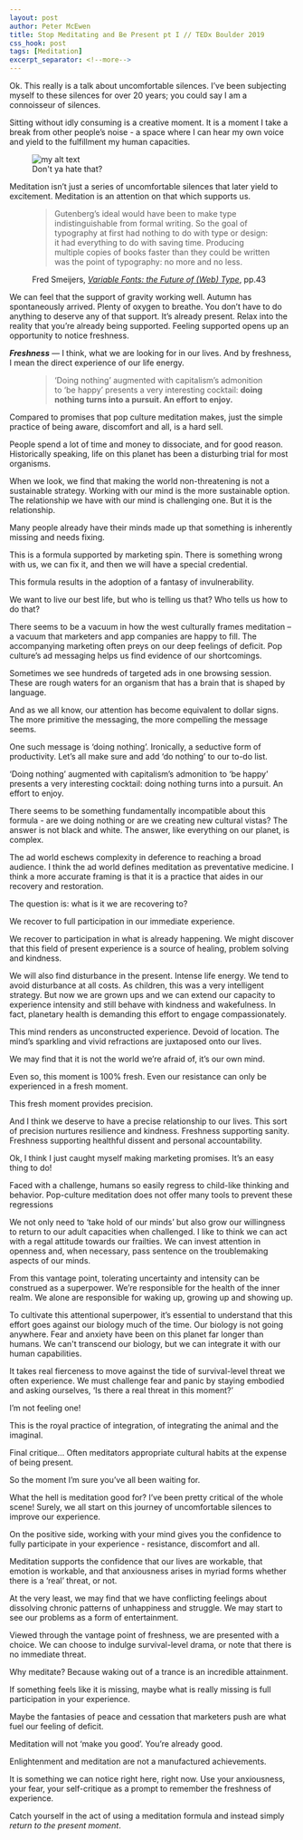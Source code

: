 ```yaml
---
layout: post
author: Peter McEwen
title: Stop Meditating and Be Present pt I // TEDx Boulder 2019
css_hook: post
tags: [Meditation]
excerpt_separator: <!--more-->
---
```


Ok. This really is a talk about uncomfortable silences. I’ve been subjecting myself to these silences for over 20 years; you could say I am a connoisseur of silences.<!--more-->

Sitting without idly consuming is a creative moment. It is a moment I take a break from other people’s noise - a space where I can hear my own voice and yield to the fulfillment my human capacities.

<figure>
  <img src="{% asset ted_slides/TEDx-Deck.003.jpeg @path %}" alt="my alt text"/>
  <figcaption>Don't ya hate that?</figcaption>
</figure>

Meditation isn’t just a series of uncomfortable silences that later yield to excitement. Meditation is an attention on that which supports us.

<figure>
<blockquote>
    <p>Gutenberg’s ideal would have been to make type indistinguishable from formal writing. So the goal of typography at first had nothing to do with type or design: it had everything to do with saving time. Producing multiple copies of books faster than they could be written was the point of typography: no more and no less.</p>
  </blockquote>
  <figcaption><p>Fred Smeijers, <em><a href="http://typographica.org/on-typography/variable-fonts">Variable Fonts: the Future of (Web) Type</a></em>, pp.43</p></figcaption>
</figure>

We can feel that the support of gravity working well. Autumn has spontaneously arrived. Plenty of oxygen to breathe. You don’t have to do anything to deserve any of that support. It’s already present. Relax into the reality that you’re already being supported. Feeling supported opens up an opportunity to notice freshness.

**_Freshness_** — I think, what we are looking for in our lives. And by freshness, I mean the direct experience of our life energy.

<figure>
<blockquote>
    <p>‘Doing nothing’ augmented with capitalism’s admonition to ‘be happy’ presents a very interesting cocktail: <b>doing nothing turns into a pursuit. An effort to enjoy.</b></p>
</blockquote>
</figure>

Compared to promises that pop culture meditation makes, just the simple practice of being aware, discomfort and all, is a hard sell.

People spend a lot of time and money to dissociate, and for good reason. Historically speaking, life on this planet has been a disturbing trial for most organisms.

When we look, we find that making the world non-threatening is not a sustainable strategy. Working with our mind is the more sustainable option. The relationship we have with our mind is challenging one. But it is the relationship.

Many people already have their minds made up that something is inherently missing and needs fixing.

This is a formula supported by marketing spin. There is something wrong with us, we can fix it, and then we will have a special credential.

This formula results in the adoption of a fantasy of invulnerability.

We want to live our best life, but who is telling us that? Who tells us how to do that?

There seems to be a vacuum in how the west culturally frames meditation – a vacuum that marketers and app companies are happy to fill. The accompanying marketing often preys on our deep feelings of deficit. Pop culture’s ad messaging helps us find evidence of our shortcomings.

Sometimes we see hundreds of targeted ads in one browsing session. These are rough waters for an organism that has a brain that is shaped by language.

And as we all know, our attention has become equivalent to dollar signs. The more primitive the messaging, the more compelling the message seems.

One such message is ‘doing nothing’.  Ironically, a seductive form of productivity. Let’s all make sure and add ‘do nothing’ to our to-do list.

‘Doing nothing’ augmented with capitalism’s admonition to ‘be happy’ presents a very interesting cocktail: doing nothing turns into a pursuit. An effort to enjoy.   

There seems to be something fundamentally incompatible about this formula - are we doing nothing or are we creating new cultural vistas? The answer is not black and white. The answer, like everything on our planet, is complex.


The ad world eschews complexity in deference to reaching a broad audience. I think the ad world defines meditation as preventative medicine. I think a more accurate framing is that it is a practice that aides in our recovery and restoration.

The question is: what is it we are recovering to?

We recover to full participation in our immediate experience.

We recover to participation in what is already happening. We might discover that this field of present experience is a source of healing, problem solving and kindness.

We will also find disturbance in the present. Intense life energy. We tend to avoid disturbance at all costs. As children, this was a very intelligent strategy. But now we are grown ups and we can extend our capacity to experience intensity and still behave with kindness and wakefulness. In fact, planetary health is demanding this effort to engage compassionately.

This mind renders as unconstructed experience. Devoid of location. The mind’s sparkling and vivid refractions are juxtaposed onto our lives.

We may find that it is not the world we’re afraid of, it’s our own mind.

Even so, this moment is 100% fresh. Even our resistance can only be experienced in a fresh moment.

This fresh moment provides precision.

And I think we deserve to have a precise relationship to our lives. This sort of precision nurtures resilience and kindness. Freshness supporting sanity. Freshness supporting healthful dissent and personal accountability.

Ok, I think I just caught myself making marketing promises. It’s an easy thing to do!

Faced with a challenge, humans so easily regress to child-like thinking and behavior. Pop-culture meditation does not offer many tools to prevent these regressions

We not only need to ‘take hold of our minds’ but also grow our willingness to return to our adult capacities when challenged. I like to think we can act with a regal attitude towards our frailties. We can invest attention in openness and, when necessary, pass sentence on the troublemaking aspects of our minds.

From this vantage point, tolerating uncertainty and intensity can be construed as a superpower. We’re responsible for the health of the inner realm. We alone are responsible for waking up, growing up and showing up.

To cultivate this attentional superpower,  it’s essential to understand that this effort goes against our biology much of the time. Our biology is not going anywhere. Fear and anxiety have been on this planet far longer than humans. We can't transcend our biology, but we can integrate it with our human capabilities.

It takes real fierceness to move against the tide of survival-level threat we often experience. We must challenge fear and panic by staying embodied and asking ourselves, ‘Is there a real threat in this moment?’

I’m not feeling one!

This is the royal practice of integration, of integrating the animal and the imaginal.

Final critique… Often meditators appropriate cultural habits at the expense of being present.

So the moment I’m sure you’ve all been waiting for.

What the hell is meditation good for? I’ve been pretty critical of the whole scene! Surely, we all start on this journey of uncomfortable silences to improve our experience.

On the positive side, working with your mind gives you the confidence to fully participate in your experience - resistance, discomfort and all.

Meditation supports the confidence that our lives are workable, that emotion is workable, and that anxiousness arises in myriad forms whether there is a ‘real’ threat, or not.

At the very least, we may find that we have conflicting feelings about dissolving chronic patterns of unhappiness and struggle. We may start to see our problems as a form of entertainment.

Viewed through the vantage point of freshness, we are presented with a choice. We can choose to indulge survival-level drama, or note that there is no immediate threat.

Why meditate? Because waking out of a trance is an incredible attainment.

If something feels like it is missing, maybe what is really missing is full participation in your experience.

Maybe the fantasies of peace and cessation that marketers push are what fuel our feeling of deficit.

Meditation will not ‘make you good’. You’re already good.

Enlightenment and meditation are not a manufactured achievements.

It is something we can notice right here, right now. Use your anxiousness, your fear, your self-critique as a prompt to remember the freshness of experience.

Catch yourself in the act of using a meditation formula and instead simply _return to the present moment_.
